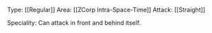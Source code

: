Type: [[Regular]]
Area: [[ZCorp Intra-Space-Time]]
Attack: [[Straight]]

Speciality: Can attack in front and behind itself.